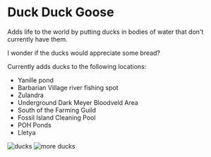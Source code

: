 # Duck Duck Goose
Adds life to the world by putting ducks in bodies of water that don't currently have them.

I wonder if the ducks would appreciate some bread?

Currently adds ducks to the following locations:

* Yanille pond
* Barbarian Village river fishing spot
* Zulandra
* Underground Dark Meyer Bloodveld Area
* South of the Farming Guild
* Fossil Island Cleaning Pool
* POH Ponds
* Lletya

<img src="https://i.imgur.com/355qQZX.png" alt="ducks">
<img src="https://i.imgur.com/FAKkEgq.png" alt="more ducks">